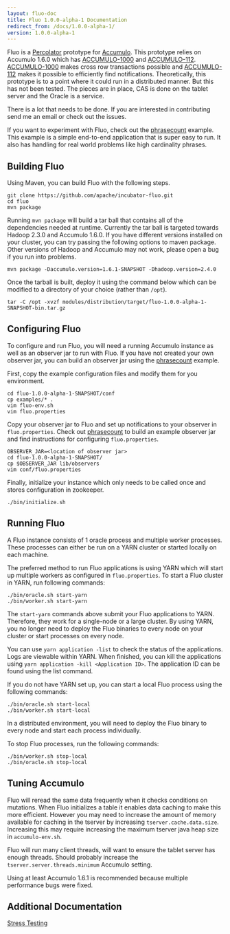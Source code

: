 ```yaml
---
layout: fluo-doc
title: Fluo 1.0.0-alpha-1 Documentation
redirect_from: /docs/1.0.0-alpha-1/
version: 1.0.0-alpha-1
---
```


Fluo is a [Percolator][2] prototype for [Accumulo][1].  This prototype relies on 
Accumulo 1.6.0 which has [ACCUMULO-1000][3] and [ACCUMULO-112][5].
[ACCUMULO-1000][3] makes cross row transactions possible and  [ACCUMULO-112][5]
makes it possible to efficiently find notifications.  Theoretically, this
prototype is to a point where it could run in a distributed manner.  But this
has not been tested.  The pieces are in place, CAS is done on the tablet server
and the Oracle is a service.  

There is a lot that needs to be done.  If you are interested in contributing
send me an email or check out the issues.

If you want to experiment with Fluo, check out the [phrasecount][7] example.
This example is a simple end-to-end application that is super easy to run.  It
also has handling for real world problems like high cardinality phrases.

Building Fluo
-----------------

Using Maven, you can build Fluo with the following steps.

    git clone https://github.com/apache/incubator-fluo.git
    cd fluo
    mvn package

Running `mvn package` will build a tar ball that contains all of the
dependencies needed at runtime.  Currently the tar ball is targeted towards
Hadoop 2.3.0 and Accumulo 1.6.0.  If you have different versions installed on
your cluster, you can try passing the following options to maven package.
Other versions of Hadoop and Accumulo may not work, please open a bug if you
run into problems.

    mvn package -Daccumulo.version=1.6.1-SNAPSHOT -Dhadoop.version=2.4.0

Once the tarball is built, deploy it using the command below which can be modified
to a directory of your choice (rather than `/opt`).

    tar -C /opt -xvzf modules/distribution/target/fluo-1.0.0-alpha-1-SNAPSHOT-bin.tar.gz

Configuring Fluo
--------------------

To configure and run Fluo, you will need a running Accumulo instance as well 
as an observer jar to run with Fluo.  If you have not created your own observer
jar, you can build an observer jar using the [phrasecount][7] example.

First, copy the example configuration files and modify them for you environment.

    cd fluo-1.0.0-alpha-1-SNAPSHOT/conf
    cp examples/* .
    vim fluo-env.sh
    vim fluo.properties

Copy your observer jar to Fluo and set up notifications to your observer in
 `fluo.properties`.  Check out [phrasecount][7] to build an example observer
 jar and find instructions for configuring `fluo.properties`.

    OBSERVER_JAR=<location of observer jar>
    cd fluo-1.0.0-alpha-1-SNAPSHOT/
    cp $OBSERVER_JAR lib/observers
    vim conf/fluo.properties

Finally, initialize your instance which only needs to be called once and stores
 configuration in zookeeper.

    ./bin/initialize.sh

Running Fluo
----------------

A Fluo instance consists of 1 oracle process and multiple worker processes.
These processes can either be run on a YARN cluster or started locally on each
machine.

The preferred method to run Fluo applications is using YARN which will start
up multiple workers as configured in `fluo.properties`.  To start a Fluo cluster 
in YARN, run following commands:

    ./bin/oracle.sh start-yarn
    ./bin/worker.sh start-yarn

The `start-yarn` commands above submit your Fluo applications to YARN.  Therefore, 
they work for a single-node or a large cluster.  By using YARN, you no longer need 
to deploy the Fluo binaries to every node on your cluster or start processes on 
every node.

You can use `yarn application -list` to check the status of the applications. 
Logs are viewable within YARN.  When finished, you can kill the applications
using `yarn application -kill <Application ID>`.  The application ID can be
found using the list command.

If you do not have YARN set up, you can start a local Fluo process using
the following commands:

    ./bin/oracle.sh start-local
    ./bin/worker.sh start-local

In a distributed environment, you will need to deploy the Fluo binary to 
every node and start each process individually.

To stop Fluo processes, run the following commands:

    ./bin/worker.sh stop-local
    ./bin/oracle.sh stop-local

Tuning Accumulo
---------------

Fluo will reread the same data frequently when it checks conditions on
mutations.   When Fluo initializes a table it enables data caching to make
this more efficient.  However you may need to increase the amount of memory
available for caching in the tserver by increasing `tserver.cache.data.size`.
Increasing this may require increasing the maximum tserver java heap size in
`accumulo-env.sh`.  

Fluo will run many client threads, will want to ensure the tablet server
has enough threads.  Should probably increase the
`tserver.server.threads.minimum` Accumulo setting.

Using at least Accumulo 1.6.1 is recommended because multiple performance bugs
were fixed.

Additional Documentation
------------------------

[Stress Testing](stress/)

[1]: http://accumulo.apache.org
[2]: http://research.google.com/pubs/pub36726.html
[3]: https://issues.apache.org/jira/browse/ACCUMULO-1000
[5]: https://issues.apache.org/jira/browse/ACCUMULO-112
[7]: https://github.com/astralway/phrasecount
